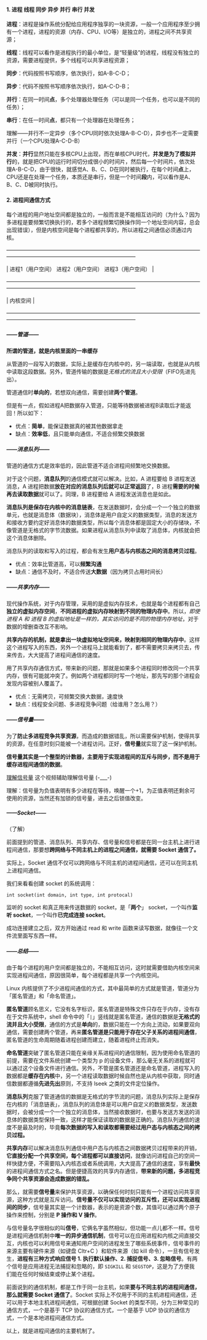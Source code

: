 #### 1. 进程 线程 同步 异步 并行 串行 并发

**进程**：进程是操作系统分配给应用程序独享的一块资源，一般一个应用程序至少拥有一个进程，进程的资源（内存、CPU、I/O等）是独立的，进程之间不共享资源；

**线程**：线程可以看作是进程执行的最小单位，是“轻量级”的进程，线程没有独立的资源，需要进程提供，多个线程可以共享进程资源；

**同步**：代码按照书写顺序，依次执行，如A-B-C-D；

**异步**：代码不按照书写顺序依次执行，如A-C-D-B；

**并行**：在同一时间**点**，多个处理器处理任务（可以是同一个任务，也可以是不同的任务）；

**串行**：在任一时间**点**，都只有一个处理器在处理任务；

理解——并行不一定异步（多个CPU同时依次处理A-B-C-D），异步也不一定需要并行（一个CPU处理A-C-D-B）

**并发**：**并行**显然只能在多核CPU上出现，而在单核CPU时代，**并发是为了模拟并行**的，就是把CPU的运行时间切分成很小的时间片，然后每一个时间片，依次处理A-B-C-D，由于很快，就感觉A、B、C、D在同时被执行，在每个时间**点**上，CPU还是在处理一个任务，本质还是串行，但是一个时间**段**内，可以看作是A、B、C、D被同时执行。

#### 2. 进程间通信方式

每个进程的用户地址空间都是独立的，一般而言是不能相互访问的（为什么？因为多进程是要频繁切换执行的，若多个进程频繁切换操作同一个地址空间内容，总会出现错误），但是内核空间是每个进程都共享的，所以进程之间通信必须通过内核。

————————————————————————————————————————————————————————————

|								进程1（用户空间）								进程2（用户空间）								进程3（用户空间）			  				|

————————————————————————————————————————————————————————————

|																										内核空间																										  |

————————————————————————————————————————————————————————————

##### ——管道——

**所谓的管道，就是内核里面的一串缓存**

从管道的一段写入的数据，实际上是缓存在内核中的，另一端读取，也就是从内核中读取这段数据。另外，管道传输的数据是*无格式的流且大小受限*（FIFO先进先出）。

管道通信时**单向的**，若想双向通信，需要创建**两个管道**。

但是有一点，假如进程A把数据存入管道，只能等待数据被进程B读取后才能返回！所以如下：

- 优点：**简单**，能保证数据真的被其他数据拿走
- 缺点：**效率低**，且只能单向通信，不适合频繁交换数据

##### ——消息队列——

管道的通信方式是效率低的，因此管道不适合进程间频繁地交换数据。

对于这个问题，**消息队列**的通信模式就可以解决。比如，A 进程要给 B 进程发送消息，A 进程把数据**放在对应的消息队列后就可以正常返回**了，B 进程**需要的时候再去读取数据**就可以了。同理，B 进程要给 A 进程发送消息也是如此。

**消息队列是保存在内核中的消息链表**，在发送数据时，会分成一个一个独立的数据单元，也就是消息体（数据块），消息体是用户自定义的数据类型，消息的发送方和接收方要约定好消息体的数据类型，所以每个消息体都是固定大小的存储块，不像管道是无格式的字节流数据。如果进程从消息队列中读取了消息体，内核就会把这个消息体删除。

消息队列的读取和写入的过程，都会有发生**用户态与内核态之间的消息拷贝过程**。

- 优点：效率比管道高，可以**频繁沟通**
- 缺点：通信不及时，不适合传送**大数据**（因为拷贝占用时间长）

##### ——共享内存——

现代操作系统，对于内存管理，采用的是虚拟内存技术，也就是每个进程都有自己**独立的虚拟内存空间**，**不同进程的虚拟内存映射到不同的物理内存中**。所以，*即使进程 A 和 进程 B 的虚拟地址是一样的，其实访问的是不同的物理内存地址*，对于数据的增删查改互不影响。

**共享内存的机制，就是拿出一块虚拟地址空间来，映射到相同的物理内存中**。这样这个进程写入的东西，另外一个进程马上就能看到了，都不需要拷贝来拷贝去，传来传去，大大提高了进程间通信的速度。

用了共享内存通信方式，带来新的问题，那就是如果多个进程同时修改同一个共享内存，很有可能就冲突了。例如两个进程都同时写一个地址，那先写的那个进程会发现内容被别人覆盖了。

- 优点：无需拷贝，可频繁交换大数据，速度快
- 缺点：线程安全问题、多进程竞争问题（给谁用？怎么用？）

##### ——信号量——

为了**防止多进程竞争共享资源**，而造成的数据错乱，所以需要保护机制，使得共享的资源，在任意时刻只能被一个进程访问。正好，**信号量**就实现了这一保护机制。

**信号量其实是一个整型的计数器，主要用于实现进程间的互斥与同步，而不是用于缓存进程间通信的数据**。

[理解信号量](https://www.bilibili.com/video/BV1d4411v7u7?p=16) 这个视频辅助理解信号量 (-___-)

理解：信号量为负值表明有多少进程在等待，唤醒一个+1，为正值表明还剩余可使用的资源，当然还有加锁的信号量，进去之后锁值改变。

##### ——Socket——

（了解）

前面提到的管道、消息队列、共享内存、信号量和信号都是在同一台主机上进行进程间通信，那要想**跨网络与不同主机上的进程之间通信，就需要 Socket 通信了。**

实际上，Socket 通信不仅可以跨网络与不同主机的进程间通信，还可以在同主机上进程间通信。

我们来看看创建 socket 的系统调用：

```text
int socket(int domain, int type, int protocal)
```

监听的 socket 和真正用来传送数据的 socket，是「**两个**」 socket，一个叫作**监听 socket**，一个叫作**已完成连接 socket**。

成功连接建立之后，双方开始通过 read 和 write 函数来读写数据，就像往一个文件流里面写东西一样。

##### ——总结——

由于每个进程的用户空间都是独立的，不能相互访问，这时就需要借助内核空间来实现进程间通信，原因很简单，每个进程都是共享一个内核空间。

Linux 内核提供了不少进程间通信的方式，其中最简单的方式就是管道，管道分为「匿名管道」和「命名管道」。

**匿名管道**顾名思义，它没有名字标识，匿名管道是特殊文件只存在于内存，没有存在于文件系统中，shell 命令中的「`|`」竖线就是匿名管道，通信的数据是**无格式的流并且大小受限**，通信的方式是**单向**的，数据只能在一个方向上流动，如果要双向通信，需要创建两个管道，再来**匿名管道是只能用于存在父子关系的进程间通信**，匿名管道的生命周期随着进程创建而建立，随着进程终止而消失。

**命名管道**突破了匿名管道只能在亲缘关系进程间的通信限制，因为使用命名管道的前提，需要在文件系统创建一个类型为 p 的设备文件，那么毫无关系的进程就可以通过这个设备文件进行通信。另外，不管是匿名管道还是命名管道，进程写入的数据都是**缓存在内核**中，另一个进程读取数据时候自然也是从内核中获取，同时通信数据都遵循**先进先出**原则，不支持 lseek 之类的文件定位操作。

**消息队列**克服了管道通信的数据是无格式的字节流的问题，消息队列实际上是保存在内核的「消息链表」，消息队列的消息体是可以用户自定义的数据类型，发送数据时，会被分成一个一个独立的消息体，当然接收数据时，也要与发送方发送的消息体的数据类型保持一致，这样才能保证读取的数据是正确的。消息队列通信的速度不是最及时的，毕竟**每次数据的写入和读取都需要经过用户态与内核态之间的拷贝过程。**

**共享内存**可以解决消息队列通信中用户态与内核态之间数据拷贝过程带来的开销，**它直接分配一个共享空间，每个进程都可以直接访问**，就像访问进程自己的空间一样快捷方便，不需要陷入内核态或者系统调用，大大提高了通信的速度，享有**最快**的进程间通信方式之名。但是便捷高效的共享内存通信，**带来新的问题，多进程竞争同个共享资源会造成数据的错乱。**

那么，就需要**信号量**来保护共享资源，以确保任何时刻只能有一个进程访问共享资源，这种方式就是互斥访问。**信号量不仅可以实现访问的互斥性，还可以实现进程间的同步**，信号量其实是一个计数器，表示的是资源个数，其值可以通过两个原子操作来控制，分别是 **P 操作和 V 操作**。

与信号量名字很相似的叫**信号**，它俩名字虽然相似，但功能一点儿都不一样。信号是进程间通信机制中**唯一的异步通信机制**，信号可以在应用进程和内核之间直接交互，内核也可以利用信号来通知用户空间的进程发生了哪些系统事件，信号事件的来源主要有硬件来源（如键盘 Cltr+C ）和软件来源（如 kill 命令），一旦有信号发生，**进程有三种方式响应信号 1. 执行默认操作、2. 捕捉信号、3. 忽略信号**。有两个信号是应用进程无法捕捉和忽略的，即 `SIGKILL` 和 `SEGSTOP`，这是为了方便我们能在任何时候结束或停止某个进程。

前面说到的通信机制，都是工作于同一台主机，如果**要与不同主机的进程间通信，那么就需要 Socket 通信了**。Socket 实际上不仅用于不同的主机进程间通信，还可以用于本地主机进程间通信，可根据创建 Socket 的类型不同，分为三种常见的通信方式，一个是基于 TCP 协议的通信方式，一个是基于 UDP 协议的通信方式，一个是本地进程间通信方式。

以上，就是进程间通信的主要机制了。

